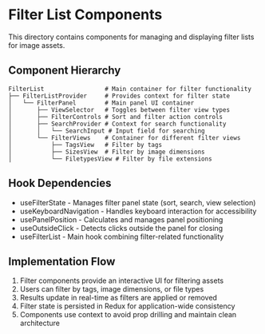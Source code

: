# Filter List Components

This directory contains components for managing and displaying filter lists for image assets.

## Component Hierarchy

```
FilterList                 # Main container for filter functionality
├── FilterListProvider     # Provides context for filter state
│   └── FilterPanel        # Main panel UI container
│       ├── ViewSelector   # Toggles between filter view types
│       ├── FilterControls # Sort and filter action controls
│       ├── SearchProvider # Context for search functionality
│       │   └── SearchInput # Input field for searching
│       └── FilterViews    # Container for different filter views
│           ├── TagsView   # Filter by tags
│           ├── SizesView  # Filter by image dimensions
│           └── FiletypesView # Filter by file extensions
```

## Hook Dependencies

- useFilterState - Manages filter panel state (sort, search, view selection)
- useKeyboardNavigation - Handles keyboard interaction for accessibility
- usePanelPosition - Calculates and manages panel positioning
- useOutsideClick - Detects clicks outside the panel for closing
- useFilterList - Main hook combining filter-related functionality

## Implementation Flow

1. Filter components provide an interactive UI for filtering assets
2. Users can filter by tags, image dimensions, or file types
3. Results update in real-time as filters are applied or removed
4. Filter state is persisted in Redux for application-wide consistency
5. Components use context to avoid prop drilling and maintain clean architecture
